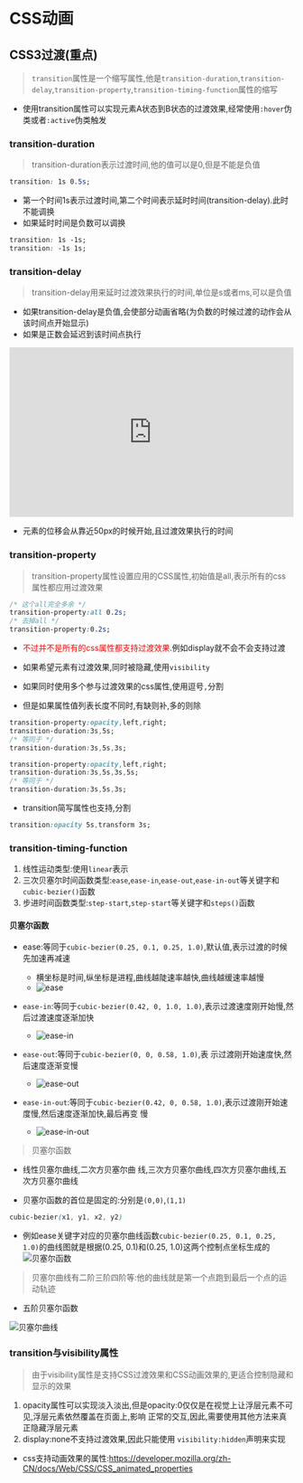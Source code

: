 # CSS动画

## CSS3过渡(重点)

>`transition`属性是一个缩写属性,他是`transition-duration`,`transition-delay`,`transition-property`,`transition-timing-function`属性的缩写

* 使用transition属性可以实现元素A状态到B状态的过渡效果,经常使用`:hover`伪类或者`:active`伪类触发

### transition-duration

> transition-duration表示过渡时间,他的值可以是0,但是不能是负值

```css
transition: 1s 0.5s;
```

* 第一个时间1s表示过渡时间,第二个时间表示延时时间(transition-delay).此时不能调换
* 如果延时时间是负数可以调换

```css
transition: 1s -1s;
transition: -1s 1s;
```

### transition-delay

>transition-delay用来延时过渡效果执行的时间,单位是s或者ms,可以是负值

* 如果transition-delay是负值,会使部分动画省略(为负数的时候过渡的动作会从该时间点开始显示)
* 如果是正数会延迟到该时间点执行

<iframe height="300" style="width: 100%;" scrolling="no" title="Untitled" src="https://codepen.io/jack-zhang-1314/embed/QWawmKq?default-tab=html%2Cresult" frameborder="no" loading="lazy" allowtransparency="true" allowfullscreen="true">
  See the Pen <a href="https://codepen.io/jack-zhang-1314/pen/QWawmKq">
  Untitled</a> by Jack-Zhang-1314 (<a href="https://codepen.io/jack-zhang-1314">@jack-zhang-1314</a>)
  on <a href="https://codepen.io">CodePen</a>.
</iframe>

* 元素的位移会从靠近50px的时候开始,且过渡效果执行的时间

### transition-property

>transition-property属性设置应用的CSS属性,初始值是all,表示所有的css属性都应用过渡效果

```css
/* 这个all完全多余 */
transition-property:all 0.2s;
/* 去掉all */
transition-property:0.2s;
```

* <span style="color:red">不过并不是所有的css属性都支持过渡效果</span>.例如display就不会不会支持过渡
* 如果希望元素有过渡效果,同时被隐藏,使用`visibility`

* 如果同时使用多个参与过渡效果的css属性,使用逗号`,`分割
* 但是如果属性值列表长度不同时,有缺则补,多的则除

```css
transition-property:opacity,left,right;
transition-duration:3s,5s;
/* 等同于 */
transition-duration:3s,5s,3s;

transition-property:opacity,left,right;
transition-duration:3s,5s,3s,5s;
/* 等同于 */
transition-duration:3s,5s,3s;
```

* transition简写属性也支持,分割

```css
transition:opacity 5s,transform 3s;
```

### transition-timing-function

1. 线性运动类型:使用`linear`表示
2. 三次贝塞尔时间函数类型:`ease`,`ease-in`,`ease-out`,`ease-in-out`等关键字和`cubic-bezier()`函数
3. 步进时间函数类型:`step-start`,`step-start`等关键字和`steps()`函数

#### 贝塞尔函数

* ease:等同于`cubic-bezier(0.25, 0.1, 0.25, 1.0)`,默认值,表示过渡的时候先加速再减速
  * 横坐标是时间,纵坐标是进程,曲线越陡速率越快,曲线越缓速率越慢
  * ![ease](img/ease.png)

* `ease-in`:等同于`cubic-bezier(0.42, 0, 1.0, 1.0)`,表示过渡速度刚开始慢,然后过渡速度逐渐加快
  * ![ease-in](img/ease-in.png)

* `ease-out`:等同于`cubic-bezier(0, 0, 0.58, 1.0)`,表 示过渡刚开始速度快,然后速度逐渐变慢
  * ![ease-out](img/ease-out.png)
  
* `ease-in-out`:等同于`cubic-bezier(0.42, 0, 0.58, 1.0)`,表示过渡刚开始速度慢,然后速度逐渐加快,最后再变
慢
  * ![ease-in-out](img/ease-in-out.png)

>贝塞尔函数

* 线性贝塞尔曲线,二次方贝塞尔曲 线,三次方贝塞尔曲线,四次方贝塞尔曲线,五次方贝塞尔曲线

* 贝塞尔函数的首位是固定的:分别是`(0,0)`,`(1,1)`

```css
cubic-bezier(x1, y1, x2, y2)
```

* 例如ease关键字对应的贝塞尔曲线函数`cubic-bezier(0.25, 0.1, 0.25, 1.0)`的曲线图就是根据(0.25, 0.1)和(0.25, 1.0)这两个控制点坐标生成的
![贝塞尔函数](img/贝塞尔函数.png)

>贝塞尔曲线有二阶三阶四阶等:他的曲线就是第一个点跑到最后一个点的运动轨迹

* 五阶贝塞尔函数

![贝塞尔曲线](img/贝塞尔曲线.gif)

### transition与visibility属性

>由于visibility属性是支持CSS过渡效果和CSS动画效果的,更适合控制隐藏和显示的效果

1. opacity属性可以实现淡入淡出,但是opacity:0仅仅是在视觉上让浮层元素不可见,浮层元素依然覆盖在页面上,影响
正常的交互,因此,需要使用其他方法来真正隐藏浮层元素
2. display:none不支持过渡效果,因此只能使用 `visibility:hidden`声明来实现

* css支持动画效果的属性:<https://developer.mozilla.org/zh-CN/docs/Web/CSS/CSS_animated_properties>
